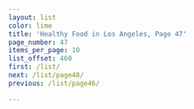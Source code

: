 ```yaml
---
layout: list
color: lime
title: 'Healthy Food in Los Angeles, Page 47'
page_number: 47
items_per_page: 10
list_offset: 460
first: /list/
next: /list/page48/
previous: /list/page46/

---
```

